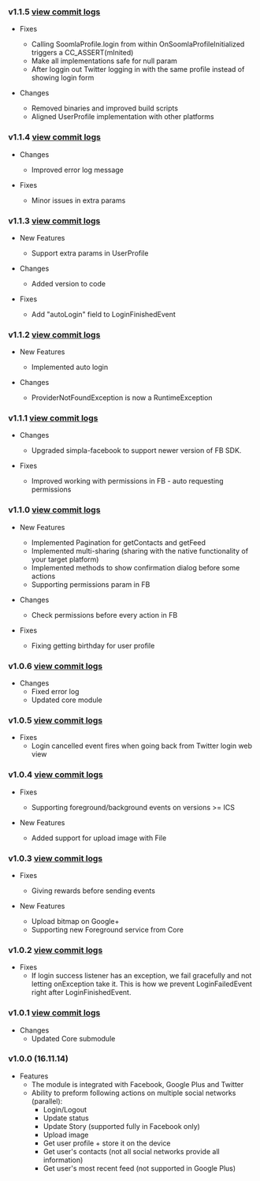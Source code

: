 ### v1.1.5 [view commit logs](https://github.com/soomla/android-profile/compare/v1.1.4...v1.1.5)

* Fixes
  * Calling SoomlaProfile.login from within OnSoomlaProfileInitialized triggers a CC_ASSERT(mInited)
  * Make all implementations safe for null param
  * After loggin out Twitter logging in with the same profile instead of showing login form

* Changes
  * Removed binaries and improved build scripts
  * Aligned UserProfile implementation with other platforms

### v1.1.4 [view commit logs](https://github.com/soomla/android-profile/compare/v1.1.3...v1.1.4)

* Changes
  * Improved error log message

* Fixes
  * Minor issues in extra params

### v1.1.3 [view commit logs](https://github.com/soomla/android-profile/compare/v1.1.2...v1.1.3)

* New Features
  * Support extra params in UserProfile

* Changes
  * Added version to code

* Fixes
  * Add "autoLogin" field to LoginFinishedEvent

### v1.1.2 [view commit logs](https://github.com/soomla/android-profile/compare/v1.1.1...v1.1.2)

* New Features
  * Implemented auto login

* Changes
  * ProviderNotFoundException is now a RuntimeException

### v1.1.1 [view commit logs](https://github.com/soomla/android-profile/compare/v1.1.0...v1.1.1)

* Changes
  * Upgraded simpla-facebook to support newer version of FB SDK.

* Fixes
  * Improved working with permissions in FB - auto requesting permissions

### v1.1.0 [view commit logs](https://github.com/soomla/android-profile/compare/v1.0.6...v1.1.0)

* New Features
  * Implemented Pagination for getContacts and getFeed
  * Implemented multi-sharing (sharing with the native functionality of your target platform)
  * Implemented methods to show confirmation dialog before some actions
  * Supporting permissions param in FB

* Changes
  * Check permissions before every action in FB

* Fixes
  * Fixing getting birthday for user profile

### v1.0.6 [view commit logs](https://github.com/soomla/android-profile/compare/v1.0.5...v1.0.6)

* Changes
  * Fixed error log
  * Updated core module

### v1.0.5 [view commit logs](https://github.com/soomla/android-profile/compare/v1.0.4...v1.0.5)

* Fixes
  * Login cancelled event fires when going back from Twitter login web view

### v1.0.4 [view commit logs](https://github.com/soomla/android-profile/compare/v1.0.3...v1.0.4)

* Fixes
  * Supporting foreground/background events on versions >= ICS

* New Features
  * Added support for upload image with File

### v1.0.3 [view commit logs](https://github.com/soomla/android-profile/compare/v1.0.2...v1.0.3)

* Fixes
  * Giving rewards before sending events

* New Features
  * Upload bitmap on Google+
  * Supporting new Foreground service from Core

### v1.0.2 [view commit logs](https://github.com/soomla/android-profile/compare/v1.0.1...v1.0.2)

* Fixes
  * If login success listener has an exception, we fail gracefully and not letting onException take it. This is how we prevent LoginFailedEvent right after LoginFinishedEvent.

### v1.0.1 [view commit logs](https://github.com/soomla/android-profile/compare/v1.0.0...v1.0.1)
* Changes
  * Updated Core submodule

### v1.0.0 (16.11.14)
* Features
  * The module is integrated with Facebook, Google Plus and Twitter
  * Ability to preform following actions on multiple social networks (parallel):
    * Login/Logout
    * Update status
    * Update Story (supported fully in Facebook only)
    * Upload image
    * Get user profile + store it on the device
    * Get user's contacts (not all social networks provide all information)
    * Get user's most recent feed (not supported in Google Plus)
